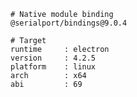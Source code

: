     # Native module binding
    @serialport/bindings@9.0.4

    # Target
    runtime     : electron
    version     : 4.2.5
    platform    : linux
    arch        : x64
    abi         : 69
